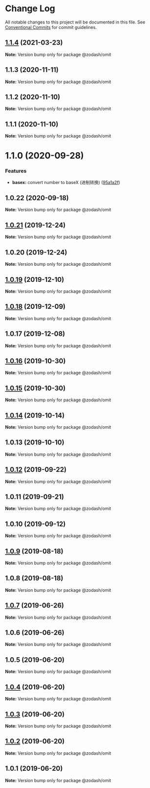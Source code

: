 # Change Log

All notable changes to this project will be documented in this file.
See [Conventional Commits](https://conventionalcommits.org) for commit guidelines.

## [1.1.4](https://github.com/zcorky/zodash/compare/@zodash/omit@1.1.3...@zodash/omit@1.1.4) (2021-03-23)

**Note:** Version bump only for package @zodash/omit





## 1.1.3 (2020-11-11)

**Note:** Version bump only for package @zodash/omit





## 1.1.2 (2020-11-10)

**Note:** Version bump only for package @zodash/omit





## 1.1.1 (2020-11-10)

**Note:** Version bump only for package @zodash/omit





# 1.1.0 (2020-09-28)


### Features

* **basex:** convert number to baseX (进制转换) ([95a1a2f](https://github.com/zcorky/zodash/commit/95a1a2f361d73de5caa3b8e297c1643e97e40983))





## 1.0.22 (2020-09-18)

**Note:** Version bump only for package @zodash/omit





## [1.0.21](https://github.com/zcorky/zodash/compare/@zodash/omit@1.0.20...@zodash/omit@1.0.21) (2019-12-24)

**Note:** Version bump only for package @zodash/omit





## 1.0.20 (2019-12-24)

**Note:** Version bump only for package @zodash/omit





## [1.0.19](https://github.com/zcorky/zodash/compare/@zodash/omit@1.0.18...@zodash/omit@1.0.19) (2019-12-10)

**Note:** Version bump only for package @zodash/omit





## [1.0.18](https://github.com/zcorky/zodash/compare/@zodash/omit@1.0.17...@zodash/omit@1.0.18) (2019-12-09)

**Note:** Version bump only for package @zodash/omit





## 1.0.17 (2019-12-08)

**Note:** Version bump only for package @zodash/omit





## [1.0.16](https://github.com/zcorky/zodash/compare/@zodash/omit@1.0.15...@zodash/omit@1.0.16) (2019-10-30)

**Note:** Version bump only for package @zodash/omit





## [1.0.15](https://github.com/zcorky/zodash/compare/@zodash/omit@1.0.14...@zodash/omit@1.0.15) (2019-10-30)

**Note:** Version bump only for package @zodash/omit





## [1.0.14](https://github.com/zcorky/zodash/compare/@zodash/omit@1.0.13...@zodash/omit@1.0.14) (2019-10-14)

**Note:** Version bump only for package @zodash/omit





## 1.0.13 (2019-10-10)

**Note:** Version bump only for package @zodash/omit





## [1.0.12](https://github.com/zcorky/zodash/compare/@zodash/omit@1.0.11...@zodash/omit@1.0.12) (2019-09-22)

**Note:** Version bump only for package @zodash/omit





## 1.0.11 (2019-09-21)

**Note:** Version bump only for package @zodash/omit





## 1.0.10 (2019-09-12)

**Note:** Version bump only for package @zodash/omit





## [1.0.9](https://github.com/zcorky/zodash/compare/@zodash/omit@1.0.8...@zodash/omit@1.0.9) (2019-08-18)

**Note:** Version bump only for package @zodash/omit





## 1.0.8 (2019-08-18)

**Note:** Version bump only for package @zodash/omit





## [1.0.7](https://github.com/zcorky/zodash/compare/@zodash/omit@1.0.6...@zodash/omit@1.0.7) (2019-06-26)

**Note:** Version bump only for package @zodash/omit





## 1.0.6 (2019-06-26)

**Note:** Version bump only for package @zodash/omit





## 1.0.5 (2019-06-20)

**Note:** Version bump only for package @zodash/omit





## [1.0.4](https://github.com/zcorky/zodash/compare/@zodash/omit@1.0.3...@zodash/omit@1.0.4) (2019-06-20)

**Note:** Version bump only for package @zodash/omit





## [1.0.3](https://github.com/zcorky/zodash/compare/@zodash/omit@1.0.2...@zodash/omit@1.0.3) (2019-06-20)

**Note:** Version bump only for package @zodash/omit





## [1.0.2](https://github.com/zcorky/zodash/compare/@zodash/omit@1.0.1...@zodash/omit@1.0.2) (2019-06-20)

**Note:** Version bump only for package @zodash/omit





## 1.0.1 (2019-06-20)

**Note:** Version bump only for package @zodash/omit
